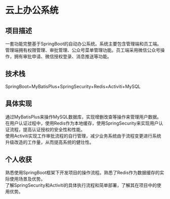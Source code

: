 # 云上办公系统
## 项目描述
一套功能完整基于SpringBoot的自动办公系统。系统主要包含管理端和员工端。管理端拥有权限管理、审批管理、公众号菜单管理功能。员工端采用微信公众号操作，拥有审批申请、微信授权登录、消息推送等功能。
## 技术栈
SpringBoot+MyBatisPlus+SpringSecurity+Redis+Activiti+MySQL
## 具体实现
通过MyBatisPlus来操作MySQL数据库，实现增删改查等操作来管理用户数据。  
在用户认证过程中，使用Redis作为本地缓存，使用SpringSecurity来实现用户认证流程，提高认证授权的安全性和性能。  
使用Activiti实现工作审批流程的自行管理，减少业务系统由于流程变更进行系统升级改造的工作量，从而提高系统的健壮性。
## 个人收获
熟悉使用SpringBoot框架下开发项目的操作流程。熟悉了Redis作为数据缓存的实际使用场景及优势。  
了解SpringSecurity和Activiti的具体执行流程和简单部署，了解其在项目中的使用优势。
